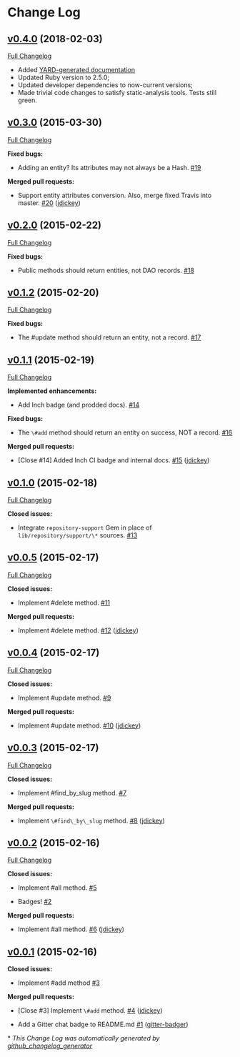 # Change Log

## [v0.4.0](https://github.com/jdickey/repository-base/tree/v0.3.0) (2018-02-03)

[Full Changelog](https://github.com/jdickey/repository-base/compare/v0.2.0...v0.3.0)

* Added [YARD-generated documentation](./doc/index.html)
* Updated Ruby version to 2.5.0;
* Updated developer dependencies to now-current versions;
* Made trivial code changes to satisfy static-analysis tools. Tests still green.

## [v0.3.0](https://github.com/jdickey/repository-base/tree/v0.3.0) (2015-03-30)

[Full Changelog](https://github.com/jdickey/repository-base/compare/v0.2.0...v0.3.0)

**Fixed bugs:**

- Adding an entity? Its attributes may not always be a Hash. [\#19](https://github.com/jdickey/repository-base/issues/19)

**Merged pull requests:**

- Support entity attributes conversion. Also, merge fixed Travis into master. [\#20](https://github.com/jdickey/repository-base/pull/20) ([jdickey](https://github.com/jdickey))

## [v0.2.0](https://github.com/jdickey/repository-base/tree/v0.2.0) (2015-02-22)

[Full Changelog](https://github.com/jdickey/repository-base/compare/v0.1.2...v0.2.0)

**Fixed bugs:**

- Public methods should return entities, not DAO records. [\#18](https://github.com/jdickey/repository-base/issues/18)

## [v0.1.2](https://github.com/jdickey/repository-base/tree/v0.1.2) (2015-02-20)

[Full Changelog](https://github.com/jdickey/repository-base/compare/v0.1.1...v0.1.2)

**Fixed bugs:**

- The \#update method should return an entity, not a record. [\#17](https://github.com/jdickey/repository-base/issues/17)

## [v0.1.1](https://github.com/jdickey/repository-base/tree/v0.1.1) (2015-02-19)

[Full Changelog](https://github.com/jdickey/repository-base/compare/v0.1.0...v0.1.1)

**Implemented enhancements:**

- Add Inch badge \(and prodded docs\). [\#14](https://github.com/jdickey/repository-base/issues/14)

**Fixed bugs:**

- The `\#add` method should return an entity on success, NOT a record. [\#16](https://github.com/jdickey/repository-base/issues/16)

**Merged pull requests:**

- \[Close \#14\] Added Inch CI badge and internal docs. [\#15](https://github.com/jdickey/repository-base/pull/15) ([jdickey](https://github.com/jdickey))

## [v0.1.0](https://github.com/jdickey/repository-base/tree/v0.1.0) (2015-02-18)

[Full Changelog](https://github.com/jdickey/repository-base/compare/v0.0.5...v0.1.0)

**Closed issues:**

- Integrate `repository-support` Gem in place of `lib/repository/support/\*` sources. [\#13](https://github.com/jdickey/repository-base/issues/13)

## [v0.0.5](https://github.com/jdickey/repository-base/tree/v0.0.5) (2015-02-17)

[Full Changelog](https://github.com/jdickey/repository-base/compare/v0.0.4...v0.0.5)

**Closed issues:**

- Implement \#delete method. [\#11](https://github.com/jdickey/repository-base/issues/11)

**Merged pull requests:**

- Implement \#delete method. [\#12](https://github.com/jdickey/repository-base/pull/12) ([jdickey](https://github.com/jdickey))

## [v0.0.4](https://github.com/jdickey/repository-base/tree/v0.0.4) (2015-02-17)

[Full Changelog](https://github.com/jdickey/repository-base/compare/v0.0.3...v0.0.4)

**Closed issues:**

- Implement \#update method. [\#9](https://github.com/jdickey/repository-base/issues/9)

**Merged pull requests:**

- Implement \#update method. [\#10](https://github.com/jdickey/repository-base/pull/10) ([jdickey](https://github.com/jdickey))

## [v0.0.3](https://github.com/jdickey/repository-base/tree/v0.0.3) (2015-02-17)

[Full Changelog](https://github.com/jdickey/repository-base/compare/v0.0.2...v0.0.3)

**Closed issues:**

- Implement \#find\_by\_slug method. [\#7](https://github.com/jdickey/repository-base/issues/7)

**Merged pull requests:**

- Implement `\#find\_by\_slug` method. [\#8](https://github.com/jdickey/repository-base/pull/8) ([jdickey](https://github.com/jdickey))

## [v0.0.2](https://github.com/jdickey/repository-base/tree/v0.0.2) (2015-02-16)

[Full Changelog](https://github.com/jdickey/repository-base/compare/v0.0.1...v0.0.2)

**Closed issues:**

- Implement \#all method. [\#5](https://github.com/jdickey/repository-base/issues/5)

- Badges! [\#2](https://github.com/jdickey/repository-base/issues/2)

**Merged pull requests:**

- Implement \#all method. [\#6](https://github.com/jdickey/repository-base/pull/6) ([jdickey](https://github.com/jdickey))

## [v0.0.1](https://github.com/jdickey/repository-base/tree/v0.0.1) (2015-02-16)

**Closed issues:**

- Implement \#add method [\#3](https://github.com/jdickey/repository-base/issues/3)

**Merged pull requests:**

- \[Close \#3\] Implement `\#add` method. [\#4](https://github.com/jdickey/repository-base/pull/4) ([jdickey](https://github.com/jdickey))

- Add a Gitter chat badge to README.md [\#1](https://github.com/jdickey/repository-base/pull/1) ([gitter-badger](https://github.com/gitter-badger))



\* *This Change Log was automatically generated by [github_changelog_generator](https://github.com/skywinder/Github-Changelog-Generator)*
